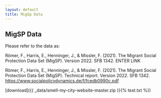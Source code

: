 ```yaml
---
layout: default
title: MigSp Data
---
```

<p style="text-align: center;">
<h2> MigSP Data </h2>
</p>

Please refer to the data as: 

Römer, F., Harris, E., Henninger, J., & Missler, F. (2021). The Migrant Social Protection Data Set (MigSP). Version 2022. SFB 1342. ENTER LINK

Römer, F., Harris, E., Henninger, J., & Missler, F. (2021). The Migrant Social Protection Data Set (MigSP). Technical report. Version 2022. SFB 1342. https://www.socialpolicydynamics.de/f/fcedb0990c.pdf 


[download]({{ _data/smell-my-city-website-master.zip }}{% test.txt %})
